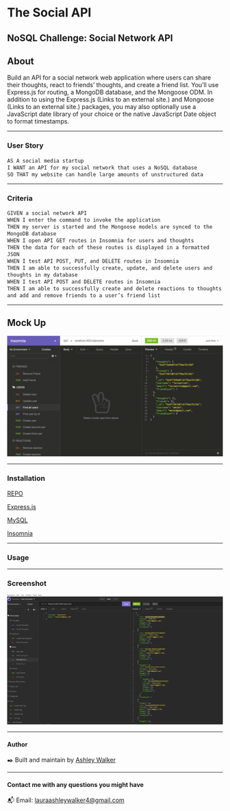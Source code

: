 # The Social API
NoSQL Challenge: Social Network API
---
## About

Build an API for a social network web application where users can share their thoughts, react to friends’ thoughts, and create a friend list. You’ll use Express.js for routing, a MongoDB database, and the Mongoose ODM. In addition to using the Express.js (Links to an external site.) and Mongoose (Links to an external site.) packages, you may also optionally use a JavaScript date library of your choice or the native JavaScript Date object to format timestamps.

---

### User Story
```
AS A social media startup
I WANT an API for my social network that uses a NoSQL database
SO THAT my website can handle large amounts of unstructured data
```
---

### Criteria
```
GIVEN a social network API
WHEN I enter the command to invoke the application
THEN my server is started and the Mongoose models are synced to the MongoDB database
WHEN I open API GET routes in Insomnia for users and thoughts
THEN the data for each of these routes is displayed in a formatted JSON
WHEN I test API POST, PUT, and DELETE routes in Insomnia
THEN I am able to successfully create, update, and delete users and thoughts in my database
WHEN I test API POST and DELETE routes in Insomnia
THEN I am able to successfully create and delete reactions to thoughts and add and remove friends to a user’s friend list
```
---

## Mock Up
![MockUp](./images/MockUp.PNG)

---

### Installation
[REPO]()

[Express.js](https://expressjs.com/en/starter/installing.html)

[MySQL](https://www.mysql.com/)

[Insomnia](https://insomnia.rest/)

---

### Usage



---

### Screenshot

![Screenshot](./images/Screenshot.PNG)

---

#### Author

:black_nib:	Built and maintain by [Ashley Walker](https://github.com/lawalker4)

---

#### Contact me with any questions you might have
:mailbox_with_mail:
Email: lauraashleywalker4@gmail.com